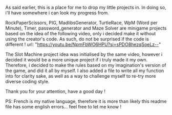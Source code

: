 As said earlier, this is a place for me to drop my little projects in. In doing so, i'll have somewhere i can look my progress from.

RockPaperScissors, PIG, MadlibsGenerator, TurtleRace, WpM (Word per Minute), Timer, password_generator and Maze Solver are minigame projects based on the idea of the following video, only i decided make it without using the creator's code. As such, do not be surprised if the code is different !
url: "https://youtu.be/NpmFbWO6HPU?si=sPDO8hezqSoeLz--"

The Slot Machine project idea was initialised by the same video, however i decided it would be a more unique project if i truly made it my own. Therefore, i decided
to make the rules based on my imagination's version of the game, and did it all by myself. I also added a file to write all my function into for clarity sake, as
well as a way to challenge myself to re-try more diverse coding style.

Thank you for your attention, have a good day !

PS: French is my native language, therefore it is more than likely this readme file has some english errors... feel free to let me know !
